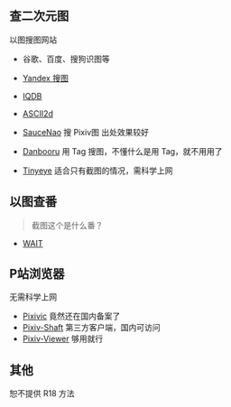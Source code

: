## 查二次元图
以图搜图网站
- 谷歌、百度、搜狗识图等
- [Yandex 搜图](https://yandex.com/images/)
- [IQDB](http://iqdb.org)
- [ASCII2d](http://www.ascii2d.net)
- [SauceNao](https://saucenao.com) 搜 Pixiv图 出处效果较好

- [Danbooru](http://danbooru.me) 用 Tag 搜图，不懂什么是用 Tag，就不用用了
- [Tinyeye](http://www.tineye.com) 适合只有截图的情况，需科学上网

## 以图查番
> 截图这个是什么番？
- [WAIT](https://trace.moe)

## P站浏览器
无需科学上网  
- [Pixivic](https://sharemoe.net) 竟然还在国内备案了
- [Pixiv-Shaft](https://github.com/CeuiLiSA/Pixiv-Shaft/releases) 第三方客户端，国内可访问
- [Pixiv-Viewer](https://lab.getloli.com/pixiv-viewer/) 够用就行

## 其他
恕不提供 R18 方法
